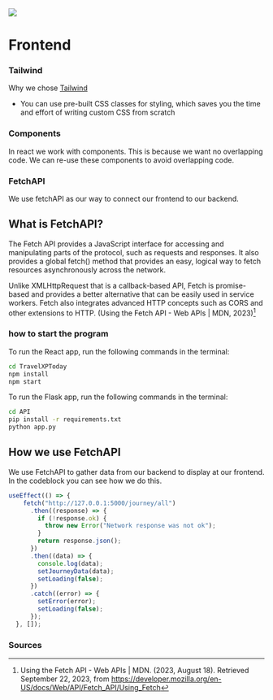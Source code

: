 <img src="https://ordinarycoders.com/_next/image?url=https%3A%2F%2Fd2gdtie5ivbdow.cloudfront.net%2Fmedia%2Fimages%2Fcover_react_tailwind.png&w=1920&q=75"/>

# Frontend


### Tailwind
Why we chose [Tailwind](https://tailwindcss.com)
- You can use pre-built CSS classes for styling, which saves you the time and effort of writing custom CSS from scratch

### Components


In react we work with components. This is because we want no overlapping code. We can re-use these components to avoid overlapping code.

### FetchAPI
We use fetchAPI as our way to connect our frontend to our backend. 

## What is FetchAPI?
The Fetch API provides a JavaScript interface for accessing and manipulating parts of the protocol, such as requests and responses. It also provides a global fetch() method that provides an easy, logical way to fetch resources asynchronously across the network.

Unlike XMLHttpRequest that is a callback-based API, Fetch is promise-based and provides a better alternative that can be easily used in service workers. Fetch also integrates advanced HTTP concepts such as CORS and other extensions to HTTP. (Using the Fetch API - Web APIs | MDN, 2023)[^1]

### how to start the program
To run the React app, run the following commands in the terminal:
```bash
cd TravelXPToday
npm install
npm start
```
To run the Flask app, run the following commands in the terminal:
```bash
cd API
pip install -r requirements.txt
python app.py
```
## How we use FetchAPI

We use FetchAPI to gather data from our backend to display at our frontend. In the codeblock you can see how we do this.
```javascript
useEffect(() => {
    fetch("http://127.0.0.1:5000/journey/all")
      .then((response) => {
        if (!response.ok) {
          throw new Error("Network response was not ok");
        }
        return response.json();
      })
      .then((data) => {
        console.log(data);
        setJourneyData(data);
        setLoading(false);
      })
      .catch((error) => {
        setError(error);
        setLoading(false);
      });
  }, []);
```

### Sources
[^1]: Using the Fetch API - Web APIs | MDN. (2023, August 18). Retrieved September 22, 2023, from https://developer.mozilla.org/en-US/docs/Web/API/Fetch_API/Using_Fetch
